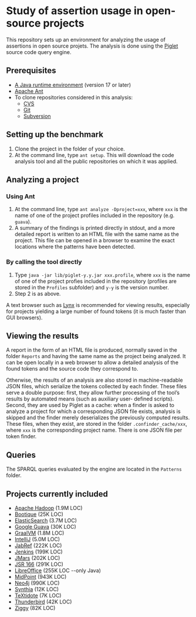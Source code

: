 Study of assertion usage in open-source projects
================================================

This repository sets up an environment for analyzing the usage of assertions
in open source projets. The analysis is done using the
[Piglet](https://github.com/liflab/piglet) source code query engine.

Prerequisites
-------------

- [A Java runtime environment](https://openjdk.org/) (version 17 or later)
- [Apache Ant](https://ant.apache.org/)
- To clone repositories considered in this analysis:
  - [CVS](https://www.nongnu.org/cvs/)
  - [Git](https://git-scm.org)
  - [Subversion](https://subversion.apache.org/)

Setting up the benchmark
------------------------

1. Clone the project in the folder of your choice.
2. At the command line, type `ant setup`. This will download the code analysis
   tool and all the public repositories on which it was applied.

Analyzing a project
------------------

### Using Ant

1. At the command line, type `ant analyze -Dproject=xxx`, where `xxx` is the
   name of one of the project profiles included in the repository (e.g.
   `guava`).
2. A summary of the findings is printed directly in stdout, and a more detailed
   report is written to an HTML file with the same name as the project. This
   file can be opened in a browser to examine the exact locations where the
   patterns have been detected.

### By calling the tool directly

1. Type `java -jar lib/piglet-y.y.jar xxx.profile`, where `xxx`
   is the name of one of the project profies included in the repository
   (profiles are stored in the `Profiles` subfolder) and `y-y` is
   the version number.
2. Step 2 is as above.

A text browser such as [Lynx](https://lynx.invisible-island.net/) is
recommended for viewing results, especially for projects yielding a large
number of found tokens (it is much faster than GUI browsers).

Viewing the results
------------------

A report in the form of an HTML file is produced, normally saved in the
folder `Reports` and having the same name as the project being analyzed.
It can be open locally in a web browser to allow a detailed analysis of the found
tokens and the source code they correspond to.

Otherwise, the results of an analysis are also stored in machine-readable
JSON files, which serialize the tokens collected by each finder. These
files serve a double purpose: first, they allow further processing
of the tool’s results by automated means (such as auxiliary user-
defined scripts). Second, they are used by Piglet as a cache: when a
finder is asked to analyze a project for which a corresponding JSON
file exists, analysis is skipped and the finder merely deserializes
the previously computed results. These files, when they exist, are stored
in the folder `.confinder_cache/xxx`, where `xxx` is the corresponding
project name. There is one JSON file per token finder.

Queries
-------
The SPARQL queries evaluated by the engine are located in the `Patterns`
folder.

Projects currently included
-------------------------

- [Apache Hadoop](https://github.com/apache/hadoop) (1.9M LOC)
- [Bootique]() (25K LOC)
- [ElasticSearch](https://github.com/elastic/elasticsearch) (3.7M LOC)
- [Google Guava](https://github.com/google/guava) (30K LOC)
- [GraalVM](https://github.com/oracle/graal) (1.8M LOC)
- [IntelliJ]() (5.0M LOC)
- [JabRef](https://github.com/JabRef/jabref) (222K LOC)
- [Jenkins](https://github.com/jenkinsci/jenkins) (199K LOC)
- [JMars]() (202K LOC)
- [JSR 166](https://gee.cs.oswego.edu/dl/concurrency-interest/index.html) (291K LOC)
- [LibreOffice](https://anongit.freedesktop.org/git/libreoffice/core.git) (255K LOC --only Java)
- [MidPoint]() (943K LOC)
- [Neo4j]() (990K LOC)
- [Synthia](https://github.com/liflab/synthia) (12K LOC)
- [TeXtidote](https://github.com/sylvainhalle/textidote) (7K LOC)
- [Thunderbird]() (42K LOC)
- [Ziggy](https://github.com/nasa/ziggy) (82K LOC)
